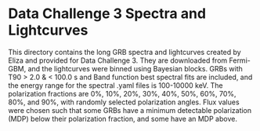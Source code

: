 # Data Challenge 3 Spectra and Lightcurves

This directory contains the long GRB spectra and lightcurves created by Eliza and provided for Data Challenge 3. They are downloaded from Fermi-GBM, and the lightcurves were binned using Bayesian blocks. GRBs with T90 > 2.0 & < 100.0 s and Band function best spectral fits are included, and the energy range for the spectral .yaml files is 100-10000 keV. The polarization fractions are 0%, 10%, 20%, 30%, 40%, 50%, 60%, 70%, 80%, and 90%, with randomly selected polarization angles. Flux values were chosen such that some GRBs have a minimum detectable polarization (MDP) below their polarization fraction, and some have an MDP above.